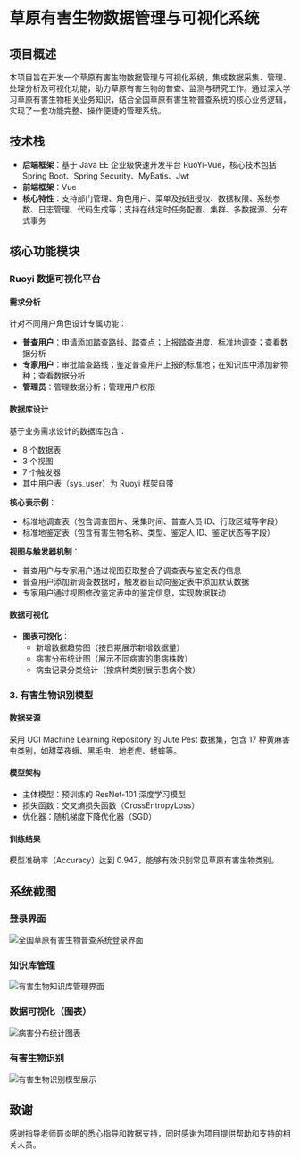 # 草原有害生物数据管理与可视化系统

## 项目概述

本项目旨在开发一个草原有害生物数据管理与可视化系统，集成数据采集、管理、处理分析及可视化功能，助力草原有害生物的普查、监测与研究工作。通过深入学习草原有害生物相关业务知识，结合全国草原有害生物普查系统的核心业务逻辑，实现了一套功能完整、操作便捷的管理系统。

## 技术栈

- **后端框架**：基于 Java EE 企业级快速开发平台 RuoYi-Vue，核心技术包括 Spring Boot、Spring Security、MyBatis、Jwt
- **前端框架**：Vue
- **核心特性**：支持部门管理、角色用户、菜单及按钮授权、数据权限、系统参数、日志管理、代码生成等；支持在线定时任务配置、集群、多数据源、分布式事务

## 核心功能模块

### Ruoyi 数据可视化平台

#### 需求分析
针对不同用户角色设计专属功能：
- **普查用户**：申请添加踏查路线、踏查点；上报踏查进度、标准地调查；查看数据分析
- **专家用户**：审批踏查路线；鉴定普查用户上报的标准地；在知识库中添加新物种；查看数据分析
- **管理员**：管理数据分析；管理用户权限

#### 数据库设计
基于业务需求设计的数据库包含：
- 8 个数据表
- 3 个视图
- 7 个触发器
- 其中用户表（sys_user）为 Ruoyi 框架自带

**核心表示例**：
- 标准地调查表（包含调查图片、采集时间、普查人员 ID、行政区域等字段）
- 标准地鉴定表（包含有害生物名称、类型、鉴定人 ID、鉴定状态等字段）

**视图与触发器机制**：
- 普查用户与专家用户通过视图获取整合了调查表与鉴定表的信息
- 普查用户添加新调查数据时，触发器自动向鉴定表中添加默认数据
- 专家用户通过视图修改鉴定表中的鉴定信息，实现数据联动

#### 数据可视化
- **图表可视化**：
  - 新增数据趋势图（按日期展示新增数据量）
  - 病害分布统计图（展示不同病害的患病株数）
  - 病虫记录分类统计（按病种类别展示患病个数）

### 3. 有害生物识别模型

#### 数据来源
采用 UCI Machine Learning Repository 的 Jute Pest 数据集，包含 17 种黄麻害虫类别，如甜菜夜蛾、黑毛虫、地老虎、蟋蟀等。

#### 模型架构
- 主体模型：预训练的 ResNet-101 深度学习模型
- 损失函数：交叉熵损失函数（CrossEntropyLoss）
- 优化器：随机梯度下降优化器（SGD）

#### 训练结果
模型准确率（Accuracy）达到 0.947，能够有效识别常见草原有害生物类别。

## 系统截图

### 登录界面
![全国草原有害生物普查系统登录界面](此处可插入登录界面截图)

### 知识库管理
![有害生物知识库管理界面](此处可插入知识库界面截图)

### 数据可视化（图表）
![病害分布统计图表](此处可插入图表可视化截图)

### 有害生物识别
![有害生物识别模型展示](此处可插入模型识别相关截图)

## 致谢

感谢指导老师聂炎明的悉心指导和数据支持，同时感谢为项目提供帮助和支持的相关人员。
